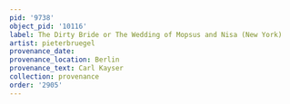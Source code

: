 ```yaml
---
pid: '9738'
object_pid: '10116'
label: The Dirty Bride or The Wedding of Mopsus and Nisa (New York)
artist: pieterbruegel
provenance_date:
provenance_location: Berlin
provenance_text: Carl Kayser
collection: provenance
order: '2905'
---
```

